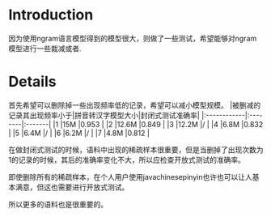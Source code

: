 # Introduction #

因为使用ngram语言模型得到的模型很大，则做了一些测试，希望能够对ngram模型进行一些裁减或者.

# Details #

首先希望可以删除掉一些出现频率低的记录，希望可以减小模型规模。
|被删减的记录其出现频率小于|拼音转汉字模型大小|封闭式测试准确率|
|:------------|:--------|:-------|
|1            |15M      |0.953   |
|2            |12.6M    |0.849   |
|3            |12.2M    |/       |
|4            |6.8M     |0.832   |
|5            |6.4M     |/       |
|6            |6.2M     |/       |
|7            |4.8M     |0.812   |

在做封闭式测试的时候，语料中出现的稀疏样本很重要，但是当删掉了出现次数为1的记录的时候，其后的准确率变化不大，所以应检查开放式测试的准确率。

即使删除所有的稀疏样本，在个人用户使用javachinesepinyin也许也可以让人基本满意，但这也需要进行开放式测试。

所以更多的语料也是很重要的。